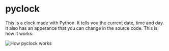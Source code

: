 # pyclock
This is a clock made with Python. It tells you the current date, time and day. It also has an apperance that you can change in the source code.
This is how it works: 

![How pyclock works](https://user-images.githubusercontent.com/108524200/222745980-551bf48b-941e-4296-a29f-c43eae76ad39.png)

